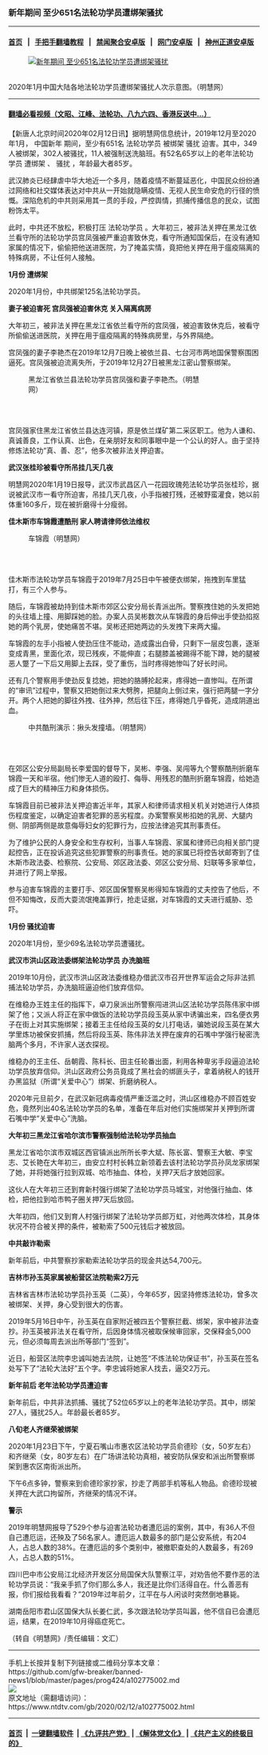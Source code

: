 ### 新年期间 至少651名法轮功学员遭绑架骚扰
------------------------

#### [首页](https://github.com/gfw-breaker/banned-news1/blob/master/README.md) &nbsp;&nbsp;|&nbsp;&nbsp; [手把手翻墙教程](https://github.com/gfw-breaker/guides/wiki) &nbsp;&nbsp;|&nbsp;&nbsp; [禁闻聚合安卓版](https://github.com/gfw-breaker/bn-android) &nbsp;&nbsp;|&nbsp;&nbsp; [网门安卓版](https://github.com/oGate2/oGate) &nbsp;&nbsp;|&nbsp;&nbsp; [神州正道安卓版](https://github.com/SzzdOgate/update) 



<div><div class="featured_image">
 <a href="https://i.ntdtv.com/assets/uploads/2020/02/unnamed-file.jpg" target="_blank">
  <figure>
   <img alt="新年期间 至少651名法轮功学员遭绑架骚扰" src="https://i.ntdtv.com/assets/uploads/2020/02/unnamed-file-800x450.jpg"/>
  </figure><br/>
 </a>
 <span class="caption">
  2020年1月中国大陆各地法轮功学员遭绑架骚扰人次示意图。（明慧网）
 </span>
</div>
</div><hr/>

#### [翻墙必看视频（文昭、江峰、法轮功、八九六四、香港反送中...）](https://github.com/gfw-breaker/banned-news1/blob/master/pages/link3.md)

<div><div class="post_content" itemprop="articleBody">
 <p>
  【新唐人北京时间2020年02月12日讯】据明慧网信息统计，2019年12月至2020年1月，
  <ok href="https://www.ntdtv.com/gb/中国新年.htm">
   中国新年
  </ok>
  期间，至少有651名
  <ok href="https://www.ntdtv.com/gb/法轮功学员.htm">
   法轮功学员
  </ok>
  被绑架
  <ok href="https://www.ntdtv.com/gb/骚扰.htm">
   骚扰
  </ok>
  迫害。其中，349人被绑架，302人被骚扰，11人被强制送洗脑班。有52名65岁以上的老年法轮功学员
  <ok href="https://www.ntdtv.com/gb/遭绑架.htm">
   遭绑架
  </ok>
  、
  <ok href="https://www.ntdtv.com/gb/骚扰.htm">
   骚扰
  </ok>
  ，年龄最大者85岁。
 </p>
 <p>
  武汉肺炎已经肆虐中华大地近一个多月，随着疫情不断蔓延恶化，中国民众纷纷通过网络和社交媒体表达对中共从一开始就隐瞒疫情、无视人民生命安危的行径的愤慨。深陷危机的中共则采用其一贯的手段，严控舆情，抓捕传播信息的民众，试图粉饰太平。
 </p>
 <p>
  此时，中共还不放松，积极打压
  <ok href="https://www.ntdtv.com/gb/法轮功学员.htm">
   法轮功学员
  </ok>
  。大年初三，被非法关押在黑龙江依兰看守所的法轮功学员宫凤强被严重迫害致休克，看守所通知国保后，在没有通知家属的情况下，偷偷把他送进医院，为了掩盖实情，竟把他关押在用于瘟疫隔离的特殊病房，不让任何人接触。
 </p>
 <p>
  <strong>
   1月份
   <ok href="https://www.ntdtv.com/gb/遭绑架.htm">
    遭绑架
   </ok>
  </strong>
 </p>
 <p>
  2020年1月份，中共绑架125名法轮功学员。
 </p>
 <p>
  <strong>
   妻子被迫害死 宫凤强被迫害休克 关入隔离病房
  </strong>
 </p>
 <p>
  大年初三，被非法关押在黑龙江省依兰看守所的宫凤强，被迫害致休克后，被看守所偷偷送进医院，关押在用于瘟疫隔离的特殊病房里，与外界隔绝。
 </p>
 <p>
  宫凤强的妻子李艳杰在2019年12月7日晚上被依兰县、七台河市两地国保警察围困逼死。宫凤强被迫流离失所，于2019年12月27日被黑龙江密山警察绑架。
 </p>
 <figure class="wp-caption alignnone" id="attachment_102775005" style="width: 350px">
  <img alt="" class="wp-image-102775005" src="https://i.ntdtv.com/assets/uploads/2020/02/11-1-600x400-1-600x400.jpg">
   <br/><figcaption class="wp-caption-text">
    黑龙江省依兰县法轮功学员宫凤强和妻子李艳杰。（明慧网）
   </figcaption><br/>
  </img>
 </figure><br/>
 <p>
  宫凤强家住黑龙江省依兰县达连河镇，原是依兰煤矿第二采区职工。他为人谦和、真诚善良，工作认真、出色，在亲朋好友和同事眼中是一个公认的好人。由于坚持修炼法轮功“真、善、忍”，他多次被非法关押迫害。
 </p>
 <p>
  <strong>
   武汉张桂珍被看守所吊挂几天几夜
  </strong>
 </p>
 <p>
  明慧网2020年1月19日报导，武汉市武昌区八一花园玫瑰苑法轮功学员张桂珍，据说被武汉市一看守所迫害，吊挂几天几夜，小手指被打残，还被野蛮灌食，她以前体重160多斤，现在被折磨得十分瘦弱。
 </p>
 <p>
  <strong>
   佳木斯市车锦霞遭酷刑 家人聘请律师依法维权
  </strong>
 </p>
 <figure class="wp-caption alignnone" id="attachment_102775006" style="width: 350px">
  <img alt="" class="size-full wp-image-102775006" src="https://i.ntdtv.com/assets/uploads/2020/02/2020-2-10-i100528_03.jpg">
   <br/><figcaption class="wp-caption-text">
    车锦霞（明慧网）
   </figcaption><br/>
  </img>
 </figure><br/>
 <p>
  佳木斯市法轮功学员车锦霞于2019年7月25日中午被便衣绑架，拖拽到车里猛打，有三个人参与。
 </p>
 <p>
  随后，车锦霞被劫持到佳木斯市郊区公安分局长青派出所。警察拽住她的头发把她的头往墙上撞、用脚踩她的脸。办案人员吴彬数次从车锦霞的身后伸出手使劲掐抠她的两个乳房，使她痛苦不堪。吴彬还把她两边的头发拽下来两大撮。
 </p>
 <p>
  车锦霞的左手小指被人使劲压住不能动，造成露出白骨，只剩下一层皮包裹，逐渐变成青黑，里面化浓，现已残疾，不能伸直；右腿膝盖被踢得不能下蹲，她的腿被恶人蹩了一下后又用脚上去踩，受了重伤，当时疼得她惨叫了好长时间。
 </p>
 <p>
  还有几个警察用手使劲反复捻她，把她的胳膊抡起来，疼得她一直惨叫。在所谓的“审讯”过程中，警察又把她倒过来大劈胯，把腿向上倒过来，强行把两腿一字分开。两个人把她的脚往外拽、往外抻，然后往下压，疼得她几乎昏死，造成阴道出血。
 </p>
 <figure class="wp-caption alignnone" id="attachment_102775007" style="width: 350px">
  <img alt="" class="wp-image-102775007" src="https://i.ntdtv.com/assets/uploads/2020/02/2004-12-2-draghair1-600x450.jpg"/>
  <br/><figcaption class="wp-caption-text">
   中共酷刑演示：揪头发撞墙。（明慧网）
  </figcaption><br/>
 </figure><br/>
 <p>
  在郊区公安分局副局长李爱国的督导下，吴彬、李强、吴闯等九个警察酷刑折磨车锦霞一天和半宿。他们惨无人道的殴打、侮辱、用残忍的酷刑折磨车锦霞，给她造成了巨大的精神压力和身体损伤。
 </p>
 <p>
  车锦霞目前已被非法关押迫害近半年，其家人和律师请求相关机关对她进行人体损伤程度鉴定，以确定迫害者犯罪的恶劣程度。办案警察吴彬掐她的乳房、大腿内侧、阴部两侧是故意侮辱妇女的犯罪行为，应按法律追究其刑事责任。
 </p>
 <p>
  为了维护公民的人身安全和生存权利，当事人车锦霞、家属和律师已向相关部门提起控告，正在投诉追究这些犯罪警察的刑事责任。她的家属已将控告状邮寄到了佳木斯市政法委、检察院、公安局、郊区政法委、郊区公安分局、妇联等多家单位，并进行了网上举报。
 </p>
 <p>
  参与迫害车锦霞的主要打手、郊区国保警察吴彬得知车锦霞的丈夫控告了他后，不但不知悔改，反而大耍流氓掩盖罪行，抢走证据，对车锦霞的丈夫进行威胁、恐吓。
 </p>
 <p>
  <strong>
   1月份 骚扰迫害
  </strong>
 </p>
 <p>
  2020年1月份，至少69名法轮功学员遭骚扰。
 </p>
 <p>
  <strong>
   武汉市洪山区政法委绑架法轮功学员 办洗脑班
  </strong>
 </p>
 <p>
  2019年10月份，武汉市洪山区政法委维稳办借武汉市召开世界军运会之际非法抓捕法轮功学员，办洗脑班逼迫他们放弃信仰。
 </p>
 <p>
  在维稳办王姓主任的指挥下，卓刀泉派出所警察闯进洪山区法轮功学员陈伟家中绑架了他；又派人将正在家中做饭的法轮功学员段玉英从家中诱骗出来，四名便衣男子在街上对其实施绑架；接着王主任给段玉英的女儿打电话，骗她说段玉英在某大学里炼功被保安抓捕，然后将段玉英、陈伟非法关押在废弃的石嘴中学强行秘密洗脑两个多月，不许家人送衣探视。
 </p>
 <p>
  维稳办的王主任、岳朝霞、陈科长、田主任轮番出面，利用各种卑劣手段逼迫法轮功学员放弃信仰。洪山区政府公务员竟成了黑社会的绑匪头子，拿着纳税人的钱开办黑监狱（所谓“关爱中心”）绑架、折磨纳税人。
 </p>
 <p>
  2020年元旦前夕，在武汉新冠病毒疫情严重泛滥之时，洪山区维稳办不顾百姓安危，竟然列出40名法轮功学员的名单，准备在年后对他们实施绑架并关押到所谓石嘴中学“关爱中心”洗脑。
 </p>
 <p>
  <strong>
   大年初三黑龙江省哈尔滨市警察强制给法轮功学员抽血
  </strong>
 </p>
 <p>
  黑龙江省哈尔滨市双城区西官镇派出所所长李大斌、陈长富、警察王大敏、李宝志、艾长艳在大年初三，由安立村村长韩立新领着去该村法轮功学员孙凤龙家绑架了她，并将她强行拉到双城、哈市抽血、体检，关押7天后才放她回家。
 </p>
 <p>
  这伙人在大年初三还到育新村强行绑架了法轮功学员马城宝，对他强行抽血、体检，把他拉到哈市鸭子圈关押7天后放回。
 </p>
 <p>
  大年初四，他们又到育人村强行绑架了法轮功学员郎万虹，对他两次体检，其身体状况不符合被关押的条件，被勒索了500元钱后才被放回。
 </p>
 <p>
  <strong>
   中共敲诈勒索
  </strong>
 </p>
 <p>
  新年前后，中共警察抄家勒索法轮功学员的现金共达54,700元。
 </p>
 <p>
  <strong>
   吉林市孙玉英家属被船营区法院勒索2万元
  </strong>
 </p>
 <p>
  吉林省吉林市法轮功学员孙玉英（二英），今年65岁，因坚持修炼法轮功，曾多次被绑架、关押，身心受到很大的伤害。
 </p>
 <p>
  2019年5月16日中午，孙玉英在自家附近被四五个警察拦截、绑架，家中被非法查抄。孙玉英被非法关在看守所，后因身体情况被取保候审回家，交保释金5,000元，但必须每周去派出所等部门“签到”。
 </p>
 <p>
  近日，船营区法院李忠诚叫她去法院，让她签“不炼法轮功保证书”，孙玉英在签名处写下了“法轮大法好”五个字。李忠诚将她家人找去，逼交2万元。
 </p>
 <p>
  <strong>
   新年前后 老年法轮功学员遭迫害
  </strong>
 </p>
 <p>
  新年前后，中共非法抓捕、骚扰了52位65岁以上的老年法轮功学员。其中，绑架27人，骚扰25人。年龄最长者85岁。
 </p>
 <p>
  <strong>
   八旬老人齐继荣被绑架
  </strong>
 </p>
 <p>
  2020年1月23日下午，宁夏石嘴山市惠农区法轮功学员俞德珍（女，50岁左右）和齐继荣（女，80岁左右）在广场讲法轮功真相，被安防队保安和派出所警察绑架到惠农区南街派出所。
 </p>
 <p>
  下午6点多钟，警察来到俞德珍家抄家，抄走了两部手机等私人物品。俞德珍现被关押在大武口拘留所，齐继荣的情况不详。
 </p>
 <p>
  <strong>
   警示
  </strong>
 </p>
 <p>
  2019年明慧网报导了529个参与迫害法轮功者遭厄运的案例，其中，有36人不但自己遭厄运，还殃及了56名家人。遭厄运人数最多的部门是公安系统，有204人，占总人数的38%。在遭厄运的多个类别中，被撤职查处的人数最多，有269人，占总人数的51%。
 </p>
 <p>
  四川巴中市公安局江北经济开发区分局国保大队警察江平，对劝告他不要作恶的法轮功学员说：“我亲手抓了你们那么多人，我还是比你们活得自在。什么善恶有报，你们报给我看看？”2019年过年前夕，江平在与人闲谈时突然倒地暴毙。
 </p>
 <p>
  湖南岳阳市君山区国保大队长姜仁武，多次跟法轮功学员叫嚣，他不信自已会遭厄运，结果，在2019年10月得癌症死亡。
 </p>
 <p>
  （转自《明慧网》/责任编辑：文汇）
 </p>
 <div class="single_ad">
 </div>
</div>
</div>
<hr/>
手机上长按并复制下列链接或二维码分享本文章：<br/>
https://github.com/gfw-breaker/banned-news1/blob/master/pages/prog424/a102775002.md <br/>
<a href='https://github.com/gfw-breaker/banned-news1/blob/master/pages/prog424/a102775002.md'><img src='https://github.com/gfw-breaker/banned-news1/blob/master/pages/prog424/a102775002.md.png'/></a> <br/>
原文地址（需翻墙访问）：https://www.ntdtv.com/gb/2020/02/12/a102775002.html


------------------------
#### [首页](https://github.com/gfw-breaker/banned-news1/blob/master/README.md) &nbsp;|&nbsp; [一键翻墙软件](https://github.com/gfw-breaker/nogfw/blob/master/README.md) &nbsp;| [《九评共产党》](https://github.com/gfw-breaker/9ping.md/blob/master/README.md#九评之一评共产党是什么) | [《解体党文化》](https://github.com/gfw-breaker/jtdwh.md/blob/master/README.md) | [《共产主义的终极目的》](https://github.com/gfw-breaker/gczydzjmd.md/blob/master/README.md)


<img src='http://gfw-breaker.win/banned-news/pages/prog424/a102775002.md' width='0px' height='0px'/>